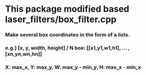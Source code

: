 # This package modified based laser_filters/box_filter.cpp

### Make several box coordinates in the form of a lists.

### e.g.) [x, y, width, height] / N box: [[x1,y1,w1,h1], ... ,[xn,yn,wn,hn]]

### X: max_x, Y: max_y, W: max_y - min_y, H: max_x - min_x
